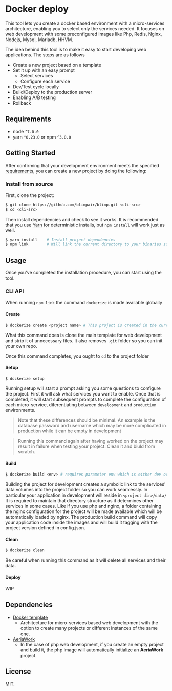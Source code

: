 # Docker deploy

This tool lets you create a docker based environment with a micro-services architecture, enabling you to select only the services needed. It focuses on web development with some preconfigured images like Php, Redis, Nginx, Nodejs, Mysql, Mariadb, HHVM. 

The idea behind this tool is to make it easy to start developing web applications. The steps are as follows

- Create a new project based on a template
- Set it up with an easy prompt
  - Select services
  - Configure each service
- Dev/Test cycle locally
- Build/Deploy to the production server
- Enabling A/B testing
- Rollback

## Requirements
* node `^7.0.0`
* yarn `^0.23.0` or npm `^3.0.0`

## Getting Started

After confirming that your development environment meets the specified [requirements](#requirements), you can create a new project by doing the following:

### Install from source

First, clone the project:

```bash
$ git clone https://github.com/blimpair/blimp.git <cli-src>
$ cd <cli-src>
```

Then install dependencies and check to see it works. It is recommended that you use [Yarn](https://yarnpkg.com/) for deterministic installs, but `npm install` will work just as well.

```bash
$ yarn install    # Install project dependencies
$ npm link        # Will link the current directory to your binaries so you can use it as a global executable
```
## Usage

Once you've completed the installation procedure, you can start using the tool.

### CLI API

When running `npm link` the command `dockerize` is made available globally

#### Create

```bash
$ dockerize create <project name> # This project is created in the current working directory
```
What this command does is clone the main template for web development and strip it of unnecessary files. It also removes `.git` folder so you can init your own repo.

Once this command completes, you ought to `cd` to the project folder

#### Setup

```bash
$ dockerize setup
```

Running setup will start a prompt asking you some questions to configure the project. First it will ask what services you want to enable. Once that is completed, it will start subsequent prompts to complete the configuration of each micro-service, diferentiating between `development` and `production` environments. 

> Note that these differences should be minimal. An example is the database password and username which may be more complicated in production while it can be empty in development

> Running this command again after having worked on the project may result in failure when testing your project. Clean it and biuld from scratch.

#### Build

```bash
$ dockerize build <env> # requires parameter env which is either dev or prod
```

Building the project for development creates a symbolic link to the services' data volumes into the project folder so you can work seamlessly. In particular your application in development will reside in `<project dir>/data/`
It is required to maintain that directory structure as it determines other services in some cases. Like if you use php and nginx, a folder containing the nginx configuration for the project will be made available which will be automatically loaded by nginx.
The production build command will copy your application code inside the images and will build it tagging with the project version defined in config.json.

#### Clean

```bash
$ dockerize clean
```
Be careful when running this command as it will delete all services and their data.

#### Deploy

WIP

## Dependencies

- [Docker template](https://github.com/blimpair/architecture)
  - Architecture for micro-services based web development with the option to create many projects or different instances of the same one.
- [AeriaWork](https://git.caffeina.co/open-source/aeriawork)
  - In the case of php web development, if you create an empty project and build it, the php image will automatically initialize an **AeriaWork** project.

## License

MIT.
